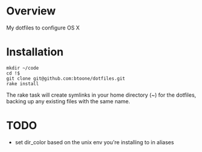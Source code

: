 
# Overview #

My dotfiles to configure OS X

# Installation #

    mkdir ~/code
    cd !$
    git clone git@github.com:btoone/dotfiles.git
    rake install

The rake task will create symlinks in your home directory (~) for the dotfiles, backing up any existing files with the same name.

# TODO #

* set dir_color based on the unix env you're installing to in aliases